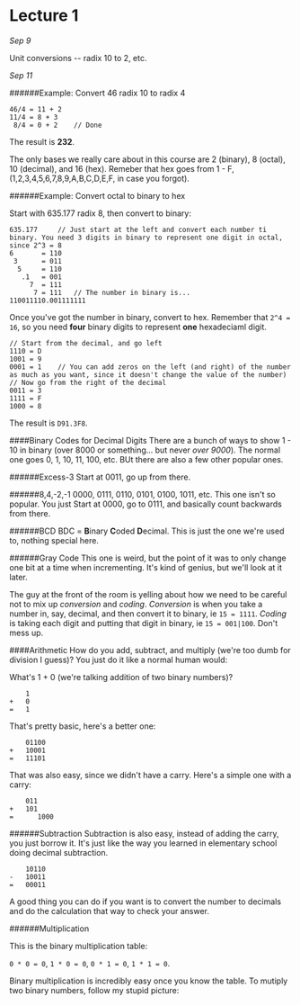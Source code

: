 Lecture 1
=========

*Sep 9*

Unit conversions -- radix 10 to 2, etc.

*Sep 11*

######Example: Convert 46 radix 10 to radix 4
```
46/4 = 11 + 2
11/4 = 8 + 3
 8/4 = 0 + 2	// Done
```

The result is **232**.

The only bases we really care about in this course are 2 (binary), 8 (octal), 10 (decimal), and 16 (hex). Remeber that hex goes from 1 - F, (1,2,3,4,5,6,7,8,9,A,B,C,D,E,F, in case you forgot).

######Example: Convert octal to binary to hex

Start with 635.177 radix 8, then convert to binary:
```
635.177		// Just start at the left and convert each number ti binary. You need 3 digits in binary to represent one digit in octal, since 2^3 = 8
6       = 110
 3      = 011
  5     = 110
   .1   = 001
     7  = 111
      7 = 111	// The number in binary is...
110011110.001111111
```
Once you've got the number in binary, convert to hex. Remember that `2^4 = 16`, so you need **four** binary digits to represent **one** hexadeciaml digit. 
```
// Start from the decimal, and go left
1110 = D
1001 = 9
0001 = 1	// You can add zeros on the left (and right) of the number as much as you want, since it doesn't change the value of the number)
// Now go from the right of the decimal
0011 = 3
1111 = F
1000 = 8
```
The result is `D91.3F8`.

####Binary Codes for Decimal Digits
There are a bunch of ways to show 1 - 10 in binary (over 8000 or something... but never *over 9000*). The normal one goes 0, 1, 10, 11, 100, etc. BUt there are also a few other popular ones.

######Excess-3
Start at 0011, go up from there.

######8,4,-2,-1
0000, 0111, 0110, 0101, 0100, 1011, etc. This one isn't so popular. You just Start at 0000, go to 0111, and basically count backwards from there.

######BCD
BDC = **B**inary **C**oded **D**ecimal. This is just the one we're used to, nothing special here.

######Gray Code
This one is weird, but the point of it was to only change one bit at a time when incrementing. It's kind of genius, but we'll look at it later.

The guy at the front of the room is yelling about how we need to be careful not to mix up *conversion* and *coding*. *Conversion* is when you take a number in, say, decimal, and then convert it to binary, ie `15 = 1111`. *Coding* is taking each digit and putting that digit in binary, ie `15 = 001|100`. Don't mess up.

####Arithmetic
How do you add, subtract, and multiply (we're too dumb for division I guess)? You just do it like a normal human would:

What's 1 + 0 (we're talking addition of two binary numbers)? 
```
	1
+	0
=	1
```

That's pretty basic, here's a better one:
```
	01100
+	10001
=	11101
```
That was also easy, since we didn't have a carry. Here's a simple one with a carry:
```
	011
+	101
=      1000
```

######Subtraction
Subtraction is also easy, instead of adding the carry, you just borrow it. It's just like the way you learned in elementary school doing decimal subtraction.
```
	10110
-	10011
=	00011
```

A good thing you can do if you want is to convert the number to decimals and do the calculation that way to check your answer.

######Multiplication

This is the binary multiplication table:

`0 * 0 = 0`, `1 * 0 = 0`, `0 * 1 = 0`, `1 * 1 = 0`.

Binary multiplication is incredibly easy once you know the table. To mutiply two binary numbers, follow my stupid picture:

<img src=""/>


